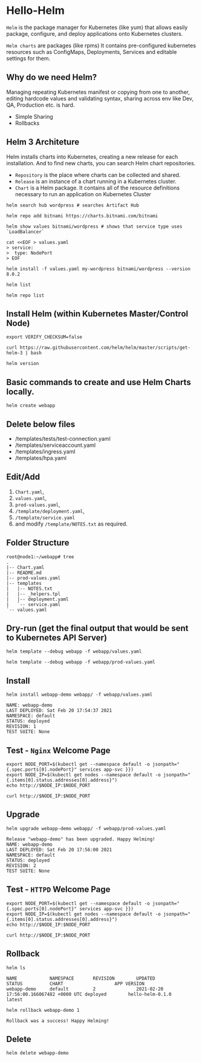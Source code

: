 # Hello-Helm

`Helm` is the package manager for Kubernetes (like yum) that allows easily package, configure, and deploy applications onto Kubernetes clusters.

`Helm charts` are packages (like rpms) It contains pre-configured kubernetes resources such as ConfigMaps, Deployments, Services and editable settings for them.

## Why do we need Helm?
Managing repeating Kubernetes manifest or copying from one to another, editing hardcode values and validating syntax, sharing across env like Dev, QA, Production etc. is hard.
- Simple Sharing
- Rollbacks

## Helm 3 Architeture
Helm installs charts into Kubernetes, creating a new release for each installation. And to find new charts, you can search Helm chart repositories.
- `Repository` is the place where charts can be collected and shared.
- `Release` is an instance of a chart running in a Kubernetes cluster. 
- `Chart` is a Helm package. It contains all of the resource definitions necessary to run an application on Kubernetes Cluster

```
helm search hub wordpress # searches Artifact Hub

helm repo add bitnami https://charts.bitnami.com/bitnami

helm show values bitnami/wordpress # shows that service type uses `LoadBalancer`

cat <<EOF > values.yaml
> service:
>  type: NodePort
> EOF

helm install -f values.yaml my-wordpress bitnami/wordpress --version 8.0.2

helm list

helm repo list
```

## Install Helm (within Kubernetes Master/Control Node)
```
export VERIFY_CHECKSUM=false

curl https://raw.githubusercontent.com/helm/helm/master/scripts/get-helm-3 | bash

helm version
```

## Basic commands to create and use Helm Charts locally.
``` 
helm create webapp 
```

## Delete below files

- /templates/tests/test-connection.yaml
- /templates/serviceaccount.yaml
- /templates/ingress.yaml
- /templates/hpa.yaml


## Edit/Add 
1. `Chart.yaml`, 
2. `values.yaml`, 
3. `prod-values.yaml`, 
4. `/template/deployment.yaml`, 
5. `/template/service.yaml` 
6. and modify `/template/NOTES.txt` as required.

## Folder Structure
```
root@node1:~/webapp# tree
.
|-- Chart.yaml
|-- README.md
|-- prod-values.yaml
|-- templates
|   |-- NOTES.txt
|   |-- _helpers.tpl
|   |-- deployment.yaml
|   `-- service.yaml
`-- values.yaml
```

## Dry-run (get the final output that would be sent to Kubernetes API Server)
```
helm template --debug webapp -f webapp/values.yaml

helm template --debug webapp -f webapp/prod-values.yaml
```

## Install
```
helm install webapp-demo webapp/ -f webapp/values.yaml

NAME: webapp-demo
LAST DEPLOYED: Sat Feb 20 17:54:37 2021
NAMESPACE: default
STATUS: deployed
REVISION: 1
TEST SUITE: None
```

## Test - `Nginx` Welcome Page
```
export NODE_PORT=$(kubectl get --namespace default -o jsonpath="{.spec.ports[0].nodePort}" services app-svc }})
export NODE_IP=$(kubectl get nodes --namespace default -o jsonpath="{.items[0].status.addresses[0].address}")
echo http://$NODE_IP:$NODE_PORT

curl http://$NODE_IP:$NODE_PORT
```

## Upgrade
```
helm upgrade webapp-demo webapp/ -f webapp/prod-values.yaml

Release "webapp-demo" has been upgraded. Happy Helming!
NAME: webapp-demo
LAST DEPLOYED: Sat Feb 20 17:56:00 2021
NAMESPACE: default
STATUS: deployed
REVISION: 2
TEST SUITE: None
```

## Test - `HTTPD` Welcome Page
```
export NODE_PORT=$(kubectl get --namespace default -o jsonpath="{.spec.ports[0].nodePort}" services app-svc }})
export NODE_IP=$(kubectl get nodes --namespace default -o jsonpath="{.items[0].status.addresses[0].address}")
echo http://$NODE_IP:$NODE_PORT

curl http://$NODE_IP:$NODE_PORT
```

## Rollback
```
helm ls

NAME            NAMESPACE       REVISION        UPDATED                                 STATUS          CHART                   APP VERSION
webapp-demo     default         2               2021-02-20 17:56:00.166067482 +0000 UTC deployed        hello-helm-0.1.0        latest
```
```
helm rollback webapp-demo 1

Rollback was a success! Happy Helming!
```
## Delete
```
helm delete webapp-demo
```